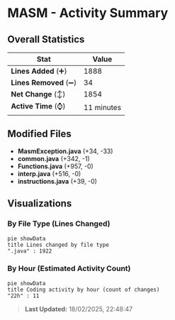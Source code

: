 # MASM - Activity Summary 

## Overall Statistics

| Stat                   | Value                                                             |
| ---------------------- | ----------------------------------------------------------------- |
| **Lines Added** (➕)   | 1888                                          |
| **Lines Removed** (➖) | 34                                        |
| **Net Change** (↕)    | 1854                |
| **Active Time** (⌚)   | 11 minutes |


## Modified Files
- **MasmException.java** (+34, -33)
- **common.java** (+342, -1)
- **Functions.java** (+957, -0)
- **interp.java** (+516, -0)
- **instructions.java** (+39, -0)

## Visualizations

### By File Type (Lines Changed)

```mermaid
pie showData
title Lines changed by file type
".java" : 1922
```

### By Hour (Estimated Activity Count)

```mermaid
pie showData
title Coding activity by hour (count of changes)
"22h" : 11
```


> **Last Updated:** 18/02/2025, 22:48:47